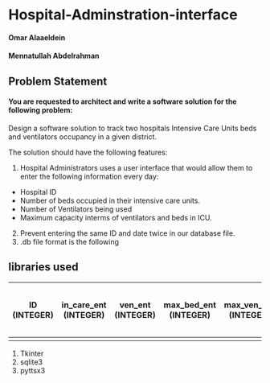 # Hospital-Adminstration-interface
#### Omar Alaaeldein 
#### Mennatullah Abdelrahman


## Problem Statement
#### You are requested to architect and write a software solution for the following problem:
Design a software solution to track two hospitals Intensive Care Units beds and ventilators occupancy in
a given district.

The solution should have the following features:
1. Hospital Administrators uses a user interface that would allow them to enter the following
information every day:
- Hospital ID
- Number of beds occupied in their intensive care units.
- Number of Ventilators being used
- Maximum capacity interms of ventilators and beds in ICU.
2. Prevent entering the same ID and date twice in our database file.
3. .db file format is the following
## libraries used 
|ID (INTEGER)  |in_care_ent (INTEGER) |ven_ent (INTEGER) |max_bed_ent (INTEGER) |max_ven_ent (INTEGER)|date (TEXT)(DD-MM-YYYY)|
|---------|---------|---------|---------|-----|------|
|    |         |         |         |     |      |
1. Tkinter
2. sqlite3
3. pyttsx3
